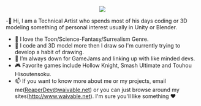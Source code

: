 
<p align="center">
  <img src="https://user-images.githubusercontent.com/12704865/122773742-9738fb80-d276-11eb-8ba3-b9335dbe4eba.png">
</p>

-👋 Hi, I am a Technical Artist who spends most of his days coding or 3D modeling something of personal interest usually in Unity or Blender.
- 👀 I love the Toon/Science-Fantasy/Surrealism Genre.
- 🌱 I code and 3D model more then I draw so I'm currently trying to develop a habit of drawing.
- 💞️ I’m always down for GameJams and linking up with like minded devs.
- 🎮 Favorite games include Hollow Knight, Smash Ultimate and Touhou Hisoutensoku. 
- 📫 If you want to know more about me or my projects, email me(ReaperDev@waivable.net) or you can just browse around my sites(http://www.waivable.net). I'm sure you'll like something ♥

